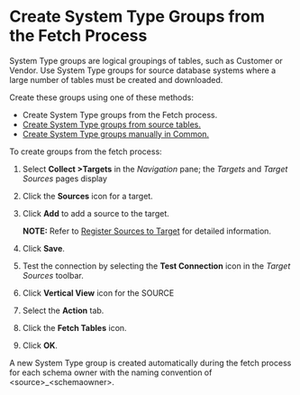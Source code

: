 # Create System Type Groups from the Fetch Process

System Type groups are logical groupings of tables, such as Customer or
Vendor. Use System Type groups for source database systems where a large
number of tables must be created and downloaded.

Create these groups using one of these methods:

  - Create System Type groups from the Fetch process.
  - [Create System Type groups from source
    tables.](Create_a_System_Type_Group_from_Source_Tables.htm)
  - [Create System Type groups manually in
    Common.](../../Common/Use_Cases/Add_System_Types_Groups.htm)

To create groups from the fetch process:

1.  Select **Collect \>Targets** in the *Navigation* pane; the *Targets*
    and *Target Sources* pages display

2.  Click the **Sources** icon for a target.

3.  Click **Add** to add a source to the target.
    
    **NOTE:** Refer to [Register Sources to
    Target](Register_and_Use_Sources.htm#Register_Sources_to_Target) for
    detailed information.

4.  Click <span style="font-weight: bold;">Save</span>.

5.  Test the connection by selecting the
    <span style="font-weight: bold;">Test Connection</span> icon in the
    <span style="font-style: italic;">Target Sources</span> toolbar.

6.  Click **Vertical View** icon for the SOURCE

7.  Select the <span style="font-weight: bold;">Action</span> tab.

8.  Click the <span style="font-weight: bold;">Fetch Tables</span> icon.

9.  Click <span style="font-weight: bold;">OK</span>.

A new System Type group is created automatically during the fetch
process for each schema owner with the naming convention of
\<source\>\_\<schemaowner\>.
